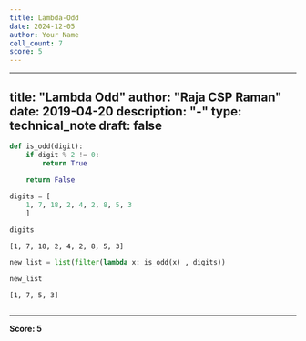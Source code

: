 ```yaml
---
title: Lambda-Odd
date: 2024-12-05
author: Your Name
cell_count: 7
score: 5
---
```


---
title: "Lambda Odd"
author: "Raja CSP Raman"
date: 2019-04-20
description: "-"
type: technical_note
draft: false
---

```python
def is_odd(digit):
    if digit % 2 != 0:
        return True
    
    return False 
```


```python
digits = [
    1, 7, 18, 2, 4, 2, 8, 5, 3
    ]
```


```python
digits
```




    [1, 7, 18, 2, 4, 2, 8, 5, 3]




```python
new_list = list(filter(lambda x: is_odd(x) , digits))
```


```python
new_list
```




    [1, 7, 5, 3]




```python

```


---
**Score: 5**